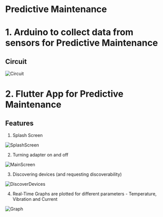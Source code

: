 # Predictive Maintenance


# 1. Arduino to collect data from sensors for Predictive Maintenance

## Circuit 

![Circuit](https://github.com/kashishmadan/predictive-maintenance/blob/master/Images/image1.jpeg)

# 2. Flutter App for Predictive Maintenance

## Features
1. Splash Screen                        

![SplashScreen](https://github.com/kashishmadan/predictive-maintenance/blob/master/Images/app_splash_screen.gif)      

2. Turning adapter on and off

![MainScreen](https://github.com/kashishmadan/predictive-maintenance/blob/master/Images/app4.jpg)

3. Discovering devices (and requesting discoverability)

![DiscoverDevices](https://github.com/kashishmadan/predictive-maintenance/blob/master/Images/app5.jpeg)

4. Real-Time Graphs are plotted for different parameters - Temperature, Vibration and Current

![Graph](https://github.com/kashishmadan/predictive-maintenance/blob/master/Images/app6.jpeg)


